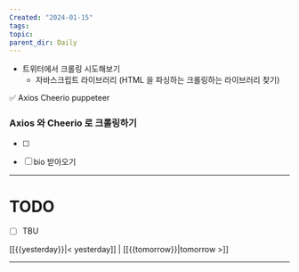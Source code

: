 ```yaml
---
Created: "2024-01-15"
tags: 
topic: 
parent_dir: Daily
---
```

- 트위터에서 크롤링 시도해보기
	- 자바스크립트 라이브러리 (HTML 을 파싱하는 크롤링하는 라이브러리 찾기)

✅ Axios Cheerio
puppeteer

### Axios 와 Cheerio 로 크롤링하기
- [ ] 
- [ ] bio 받아오기


----
# TODO
- [ ] TBU 
  
[[{{yesterday}}|< yesterday]] | [[{{tomorrow}}|tomorrow >]]  
  
---  
